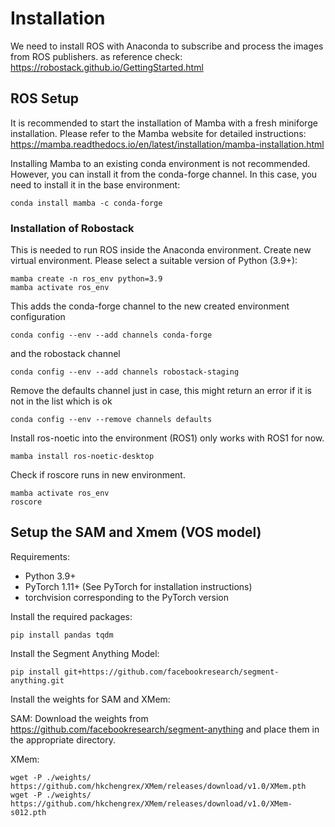 # Installation
We need to install ROS with Anaconda to subscribe and process the images from ROS publishers. as reference check: https://robostack.github.io/GettingStarted.html


## ROS Setup

It is recommended to start the installation of Mamba with a fresh miniforge installation. Please refer to the Mamba website for detailed instructions: https://mamba.readthedocs.io/en/latest/installation/mamba-installation.html

Installing Mamba to an existing conda environment is not recommended. However, you can install it from the conda-forge channel. In this case, you need to install it in the base environment:
```
conda install mamba -c conda-forge
```
### Installation of Robostack
This is needed to run ROS inside the Anaconda environment.
Create new virtual environment. Please select a suitable version of Python (3.9+):
```
mamba create -n ros_env python=3.9
mamba activate ros_env
```

This adds the conda-forge channel to the new created environment configuration 
```
conda config --env --add channels conda-forge
```

and the robostack channel

```
conda config --env --add channels robostack-staging
```

Remove the defaults channel just in case, this might return an error if it is not in the list which is ok
```
conda config --env --remove channels defaults
```

Install ros-noetic into the environment (ROS1) only works with ROS1 for now.
```
mamba install ros-noetic-desktop
```

Check if roscore runs in new environment.

```
mamba activate ros_env
roscore
```
## Setup the SAM and Xmem (VOS model)
Requirements:
- Python 3.9+
- PyTorch 1.11+ (See PyTorch for installation instructions)
- torchvision corresponding to the PyTorch version

Install the required packages:
```
pip install pandas tqdm
```
Install the Segment Anything Model:
```
pip install git+https://github.com/facebookresearch/segment-anything.git
```
Install the weights for SAM and XMem:

SAM: Download the weights from https://github.com/facebookresearch/segment-anything and place them in the appropriate directory.

XMem: 
```
wget -P ./weights/ https://github.com/hkchengrex/XMem/releases/download/v1.0/XMem.pth
wget -P ./weights/ https://github.com/hkchengrex/XMem/releases/download/v1.0/XMem-s012.pth
```
